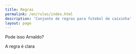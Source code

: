 ```yaml
---
title: Regras
permalink: /en/rules/index.html
description: 'Conjunto de regras para futebol de caixinha'
layout: page
---
```


Pode isso Arnaldo?

A regra é clara
